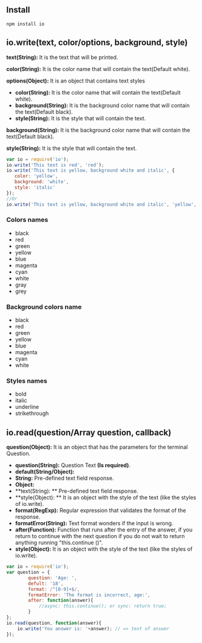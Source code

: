 ## Install
```shell
npm install io
```

## io.write(text, color/options, background, style)

**text(String):** It is the text that will be printed.

**color(String):** It is the color name that will contain the text(Default white).

**options(Object):** It is an object that contains text styles
* **color(String):** It is the color name that will contain the text(Default white).
* **background(String):** It is the background color name that will contain the text(Default black).
* **style(String):** It is the style that will contain the text.

**background(String):** It is the background color name that will contain the text(Default black).

**style(String):** It is the style that will contain the text.

```js
var io = require('io');
io.write('This text is red', 'red');
io.write('This text is yellow, background white and italic', {
   color: 'yellow',
   background: 'white',
   style: 'italic'
});
//Or
io.write('This text is yellow, background white and italic', 'yellow', 'white', 'italic');
```
### Colors names
* black
* red
* green
* yellow
* blue
* magenta
* cyan
* white
* gray
* grey

### Background colors name
* black
* red
* green
* yellow
* blue
* magenta
* cyan
* white

### Styles names
* bold
* italic
* underline
* strikethrough

## io.read(question/Array question, callback)

**question(Object):** It is an object that has the parameters for the terminal Question.
* **question(String):** Question Text **(Is required)**.
* **default(String/Object):**
 * **String:** Pre-defined text field response.
 * **Object:**
  * **text(String): ** Pre-defined text field response.
  * **style(Object): ** It is an object with the style of the text (like the styles of io.write).
* **format(RegExp):** Regular expression that validates the format of the response.
* **formatError(String):** Text format wonders if the input is wrong.
* **after(Function):** Function that runs after the entry of the answer, if you return to continue with the next question if you do not wait to return anything running "this.continue ()".
* **style(Object):** It is an object with the style of the text (like the styles of io.write).

```js
var io = require('io');
var question = {
        question: 'Age: ',
        defult: '18',
        format: /^[0-9]+$/,
        formatError: 'The format is incorrect, age:',
        after: function(answer){
            //async: this.continue(); or sync: return true;
        }
};
io.read(question, function(answer){
    io.write('You answer is: '+answer); // => text of answer
});
```